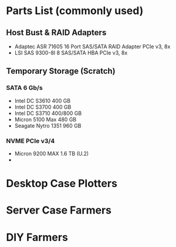 # Parts List (commonly used)
## Host Bust & RAID Adapters
* Adaptec ASR 71605 16 Port SAS/SATA RAID Adapter PCIe v3, 8x
* LSI SAS 9300-8I 8 SAS/SATA HBA PCIe v3, 8x
## Temporary Storage (Scratch)
### SATA 6 Gb/s
* Intel DC S3610 400 GB
* Intel DC S3700 400 GB
* Intel DC S3710 400/800 GB
* Micron 5100 Max 480 GB
* Seagate Nytro 1351 960 GB
### NVME PCIe v3/4
* Micron 9200 MAX 1.6 TB (U.2)
* 
# Desktop Case Plotters
# Server Case Farmers
# DIY Farmers
